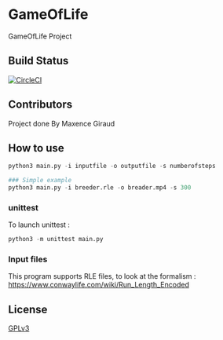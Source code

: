 # GameOfLife
GameOfLife Project

## Build Status
[![CircleCI](https://circleci.com/gh/MaxenceGiraud/GameOfLife.svg?style=svg&circle-token=bea5bcd7b017faabf8bbf2f7bb9dcbfb4dfc2736)](https://circleci.com/gh/MaxenceGiraud/GameOfLife)

## Contributors

Project done By Maxence Giraud

## How to use 

```python
python3 main.py -i inputfile -o outputfile -s numberofsteps

### Simple example
python3 main.py -i breeder.rle -o breader.mp4 -s 300

```

### unittest
To launch unittest : 
```python 
python3 -m unittest main.py
```

### Input files 
This program supports RLE files, to look at the formalism :
<https://www.conwaylife.com/wiki/Run_Length_Encoded>

## License
[GPLv3](https://choosealicense.com/licenses/gpl-3.0/)
